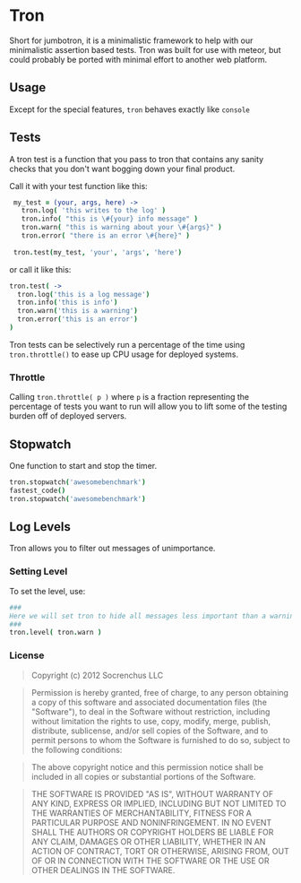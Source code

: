 # Tron

Short for jumbotron, it is a minimalistic framework to help with our minimalistic assertion 
based tests. Tron was built for use with meteor, but could probably be ported with minimal
effort to another web platform.

## Usage

Except for the special features, `tron` behaves exactly like `console`

## Tests

A tron test is a function that you pass to tron that contains any sanity checks that you don't
want bogging down your final product.

Call it with your test function like this:

```coffeescript
 my_test = (your, args, here) ->
   tron.log( 'this writes to the log' )
   tron.info( "this is \#{your} info message" )
   tron.warn( "this is warning about your \#{args}" )
   tron.error( "there is an error \#{here}" )
   
 tron.test(my_test, 'your', 'args', 'here')
```

or call it like this:

```coffeescript
tron.test( ->
  tron.log('this is a log message')
  tron.info('this is info')
  tron.warn('this is a warning')
  tron.error('this is an error')
)
```

Tron tests can be selectively run a percentage of the time using `tron.throttle()` to ease up CPU usage for 
deployed systems.

### Throttle

Calling `tron.throttle( p )` where `p` is a fraction representing the percentage of tests you
want to run will allow you to lift some of the testing burden off of deployed servers.

## Stopwatch

One function to start and stop the timer.

```coffeescript
tron.stopwatch('awesomebenchmark')
fastest_code()
tron.stopwatch('awesomebenchmark')
```

## Log Levels

Tron allows you to filter out messages of unimportance.

### Setting Level

To set the level, use:

```coffeescript
###
Here we will set tron to hide all messages less important than a warning.
###
tron.level( tron.warn )
```

### License

> Copyright (c) 2012 Socrenchus LLC

> Permission is hereby granted, free of charge, to any person obtaining a copy of this software and associated documentation files (the "Software"), to deal in the Software without restriction, including without limitation the rights to use, copy, modify, merge, publish, distribute, sublicense, and/or sell copies of the Software, and to permit persons to whom the Software is furnished to do so, subject to the following conditions:

> The above copyright notice and this permission notice shall be included in all copies or substantial portions of the Software.

> THE SOFTWARE IS PROVIDED "AS IS", WITHOUT WARRANTY OF ANY KIND, EXPRESS OR IMPLIED, INCLUDING BUT NOT LIMITED TO THE WARRANTIES OF MERCHANTABILITY, FITNESS FOR A PARTICULAR PURPOSE AND NONINFRINGEMENT. IN NO EVENT SHALL THE AUTHORS OR COPYRIGHT HOLDERS BE LIABLE FOR ANY CLAIM, DAMAGES OR OTHER LIABILITY, WHETHER IN AN ACTION OF CONTRACT, TORT OR OTHERWISE, ARISING FROM, OUT OF OR IN CONNECTION WITH THE SOFTWARE OR THE USE OR OTHER DEALINGS IN THE SOFTWARE.
